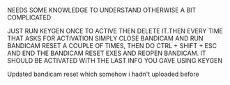 NEEDS SOME KNOWLEDGE TO UNDERSTAND OTHERWISE A BIT COMPLICATED


JUST RUN KEYGEN ONCE TO ACTIVE THEN DELETE IT.THEN EVERY 
TIME THAT ASKS FOR ACTIVATION SIMPLY CLOSE BANDICAM
AND RUN BANDICAM RESET A COUPLE OF TIMES, THEN DO CTRL + 
SHIFT + ESC AND END THE BANDICAM RESET EXES AND REOPEN BANDICAM.
IT SHOULD BE ACTIVATED WITH THE LAST INFO YOU GAVE USING KEYGEN

Updated bandicam reset which somehow i hadn't uploaded before
